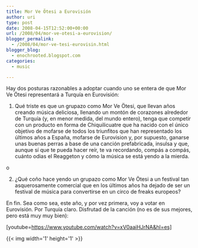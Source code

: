 ```yaml
---
title: Mor Ve Ötesi a Eurovisión
author: uri
type: post
date: 2008-04-15T12:52:00+00:00
url: /2008/04/mor-ve-otesi-a-eurovision/
blogger_permalink:
  - /2008/04/mor-ve-tesi-eurovisin.html
blogger_blog:
  - enochrooted.blogspot.com
categories:
  - music

---
```

Hay dos posturas razonables a adoptar cuando uno se entera de que Mor Ve Ötesi representará a Turquía en Eurovisión:

1) Qué triste es que un grupazo como Mor Ve Ötesi, que llevan años creando música deliciosa, llenando un montón de corazones alrededor de Turquía (y, en menor medida, del mundo entero), tenga que competir con un producto en forma de Chiquilicuatre que ha nacido con el único objetivo de mofarse de todos los triunfitos que han representado los últimos años a España, mofarse de Eurovision y, por supuesto, ganarse unas buenas perras a base de una canción prefabricada, insulsa y que, aunque sí que te pueda hacer reír, te va recordando, compás a compás, cuánto odias el Reaggeton y cómo la música se está yendo a la mierda.

o

2) ¿Qué coño hace yendo un grupazo como Mor Ve Ötesi a un festival tan asquerosamente comercial que en los últimos años ha dejado de ser un festival de música para convertirse en un circo de freaks europeos?

En fin. Sea como sea, este año, y por vez primera, voy a votar en Eurovisión. Por Turquía claro. Disfrutad de la canción (no es de sus mejores, pero está muy muy bien):

[youtube=https://www.youtube.com/watch?v=xV0aaiHJrNA&hl=es] 

<div class="blogger-post-footer">
  {{< img width='1' height='1' >}}
</div>